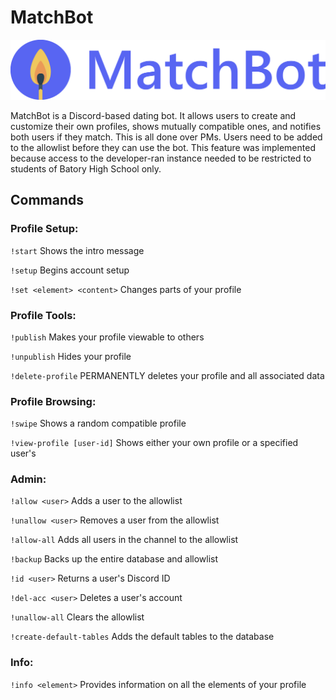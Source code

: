 # MatchBot
![MatchBot Logo](MatchBotBanner.png)

MatchBot is a Discord-based dating bot. It allows users to create and customize their own profiles, 
shows mutually compatible ones, and notifies both users if they match. This is all done over PMs.
Users need to be added to the allowlist before they can use the bot. This feature was implemented because access to 
the developer-ran instance needed to be restricted to students of Batory High School only.

## Commands

### Profile Setup:

  `!start`                   Shows the intro message

  `!setup`                   Begins account setup

  `!set <element> <content>` Changes parts of your profile

### Profile Tools:

  `!publish`                 Makes your profile viewable to others

  `!unpublish`               Hides your profile

  `!delete-profile`          PERMANENTLY deletes your profile and all associated data

### Profile Browsing:

  `!swipe`                   Shows a random compatible profile

  `!view-profile [user-id]`  Shows either your own profile or a specified user's

### Admin:

  `!allow <user>`            Adds a user to the allowlist

  `!unallow <user>`          Removes a user from the allowlist

  `!allow-all`               Adds all users in the channel to the allowlist

  `!backup`                  Backs up the entire database and allowlist

  `!id <user>`               Returns a user's Discord ID

  `!del-acc <user>`          Deletes a user's account

  `!unallow-all`             Clears the allowlist

  `!create-default-tables`   Adds the default tables to the database

### Info:

  `!info <element>`         Provides information on all the elements of your profile